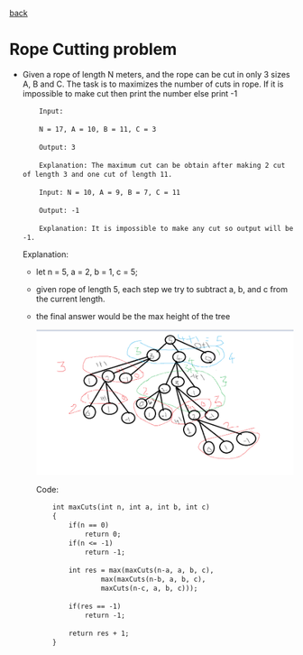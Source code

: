 [back](../recursion.md)

# Rope Cutting problem

- Given a rope of length N meters, and the rope can be cut in only 3 sizes A, B and C. The task is to maximizes the number of cuts in rope. If it is impossible to make cut then print the number else print -1

          Input:

          N = 17, A = 10, B = 11, C = 3

          Output: 3

          Explanation: The maximum cut can be obtain after making 2 cut of length 3 and one cut of length 11.

          Input: N = 10, A = 9, B = 7, C = 11

          Output: -1

          Explanation: It is impossible to make any cut so output will be -1.

  Explanation:

  - let n = 5, a = 2, b = 1, c = 5;

  - given rope of length 5, each step we try to subtract a, b, and c from the current length.

  - the final answer would be the max height of the tree

    ![alt text](image-1.png)

    Code:

            int maxCuts(int n, int a, int b, int c)
            {
                if(n == 0)
                    return 0;
                if(n <= -1)
                    return -1;

                int res = max(maxCuts(n-a, a, b, c),
                        max(maxCuts(n-b, a, b, c),
                        maxCuts(n-c, a, b, c)));

                if(res == -1)
                    return -1;

                return res + 1;
            }
